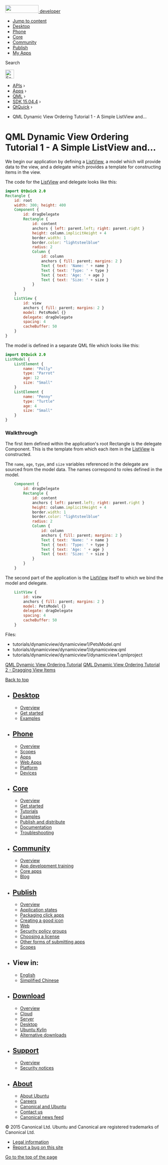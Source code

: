 <a href="https://developer.ubuntu.com/" class="logo-ubuntu"><img src="https://developer.ubuntu.com/assets/sites/ubuntu/latest/u/img/logos/logo-ubuntu-orange.svg" width="106" height="25" /> <span>developer</span></a>

-   [Jump to content](index.html#main-content)
-   [Desktop](https://developer.ubuntu.com/en/desktop/)
-   [Phone](https://developer.ubuntu.com/en/phone/)
-   [Core](https://developer.ubuntu.com/core)
-   [Community](https://developer.ubuntu.com/en/community/)
-   [Publish](https://developer.ubuntu.com/en/publish/)
-   [My Apps](https://myapps.developer.ubuntu.com/)

Search

<img src="https://developer.ubuntu.com/assets/sites/ubuntu/latest/u/img/search-white.svg" alt="Search" height="28" />

-   [APIs](../../../../index.html) ›
-   [Apps](../../../index.html) ›
-   [QML](../../index.html) ›
-   <a href="../index.html" class="sub-nav-item">SDK 15.04.4</a> ›
-   <a href="../QtQuick/index.html" class="sub-nav-item">QtQuick</a> ›

<!-- -->

-   QML Dynamic View Ordering Tutorial 1 - A Simple ListView and...

QML Dynamic View Ordering Tutorial 1 - A Simple ListView and...
===============================================================

<span class="subtitle"></span>
<span id="details"></span>
We begin our application by defining a [ListView](../QtQuick.ListView/index.html), a model which will provide data to the view, and a delegate which provides a template for constructing items in the view.

The code for the [ListView](../QtQuick.ListView/index.html) and delegate looks like this:

``` qml
import QtQuick 2.0
Rectangle {
    id: root
    width: 300; height: 400
    Component {
        id: dragDelegate
        Rectangle {
            id: content
            anchors { left: parent.left; right: parent.right }
            height: column.implicitHeight + 4
            border.width: 1
            border.color: "lightsteelblue"
            radius: 2
            Column {
                id: column
                anchors { fill: parent; margins: 2 }
                Text { text: 'Name: ' + name }
                Text { text: 'Type: ' + type }
                Text { text: 'Age: ' + age }
                Text { text: 'Size: ' + size }
            }
        }
    }
    ListView {
        id: view
        anchors { fill: parent; margins: 2 }
        model: PetsModel {}
        delegate: dragDelegate
        spacing: 4
        cacheBuffer: 50
    }
}
```

The model is defined in a separate QML file which looks like this:

``` qml
import QtQuick 2.0
ListModel {
    ListElement {
        name: "Polly"
        type: "Parrot"
        age: 12
        size: "Small"
    }
    ListElement {
        name: "Penny"
        type: "Turtle"
        age: 4
        size: "Small"
    }
}
```

<span id="walkthrough"></span>
### Walkthrough

The first item defined within the application's root Rectangle is the delegate Component. This is the template from which each item in the [ListView](../QtQuick.ListView/index.html) is constructed.

The `name`, `age`, `type`, and `size` variables referenced in the delegate are sourced from the model data. The names correspond to roles defined in the model.

``` qml
    Component {
        id: dragDelegate
        Rectangle {
            id: content
            anchors { left: parent.left; right: parent.right }
            height: column.implicitHeight + 4
            border.width: 1
            border.color: "lightsteelblue"
            radius: 2
            Column {
                id: column
                anchors { fill: parent; margins: 2 }
                Text { text: 'Name: ' + name }
                Text { text: 'Type: ' + type }
                Text { text: 'Age: ' + age }
                Text { text: 'Size: ' + size }
            }
        }
    }
```

The second part of the application is the [ListView](../QtQuick.ListView/index.html) itself to which we bind the model and delegate.

``` qml
    ListView {
        id: view
        anchors { fill: parent; margins: 2 }
        model: PetsModel {}
        delegate: dragDelegate
        spacing: 4
        cacheBuffer: 50
    }
```

Files:

-   tutorials/dynamicview/dynamicview1/PetsModel.qml
-   tutorials/dynamicview/dynamicview1/dynamicview.qml
-   tutorials/dynamicview/dynamicview1/dynamicview1.qmlproject

<a href="../QtQuick.qml-dynamicview-tutorial/index.html" class="prevPage">QML Dynamic View Ordering Tutorial</a> <a href="https://developer.ubuntu.com/api/apps/qml/sdk-15.04.4/QtQuick.tutorials-dynamicview-dynamicview2/" class="nextPage">QML Dynamic View Ordering Tutorial 2 - Dragging View Items</a>

[Back to top](index.html#)

-   [Desktop](https://developer.ubuntu.com/en/desktop/)
    ---------------------------------------------------

    -   [Overview](https://developer.ubuntu.com/en/desktop/)
    -   [Get started](http://snapcraft.io/?utm_source=developer.ubuntu.com&utm_medium=devportal&utm_term=snaps%20snapcraft%20desktop&utm_content=menu&utm_campaign=duc_snappers)
    -   [Examples](https://github.com/ubuntu/snappy-playpen)

-   [Phone](https://developer.ubuntu.com/en/phone/)
    -----------------------------------------------

    -   [Overview](https://developer.ubuntu.com/en/phone/)
    -   [Scopes](https://developer.ubuntu.com/en/phone/scopes/)
    -   [Apps](https://developer.ubuntu.com/en/phone/apps/)
    -   [Web Apps](https://developer.ubuntu.com/en/phone/web/)
    -   [Platform](https://developer.ubuntu.com/en/phone/platform/)
    -   [Devices](https://developer.ubuntu.com/en/phone/devices/)

-   [Core](https://developer.ubuntu.com/core)
    -----------------------------------------

    -   [Overview](https://developer.ubuntu.com/core)
    -   [Get started](https://developer.ubuntu.com/core/get-started)
    -   [Tutorials](https://developer.ubuntu.com/core/tutorials)
    -   [Examples](https://developer.ubuntu.com/core/examples)
    -   [Publish and distribute](https://developer.ubuntu.com/core/publish-and-distribute)
    -   [Documentation](https://developer.ubuntu.com/core/documentation)
    -   [Troubleshooting](https://developer.ubuntu.com/core/troubleshooting)

-   [Community](https://developer.ubuntu.com/en/community/)
    -------------------------------------------------------

    -   [Overview](https://developer.ubuntu.com/en/community/)
    -   [App development training](https://developer.ubuntu.com/en/community/training/)
    -   [Core apps](https://developer.ubuntu.com/en/community/core-apps/)
    -   [Blog](https://developer.ubuntu.com/en/community/blog/)

-   [Publish](https://developer.ubuntu.com/en/publish/)
    ---------------------------------------------------

    -   [Overview](https://developer.ubuntu.com/en/publish/)
    -   [Application states](https://developer.ubuntu.com/en/publish/application-states/)
    -   [Packaging click apps](https://developer.ubuntu.com/en/publish/packaging-click-apps/)
    -   [Creating a good icon](https://developer.ubuntu.com/en/publish/creating-a-good-icon/)
    -   [Web](https://developer.ubuntu.com/en/publish/web/)
    -   [Security policy groups](https://developer.ubuntu.com/en/publish/security-policy-groups/)
    -   [Choosing a license](https://developer.ubuntu.com/en/publish/choosing-a-license/)
    -   [Other forms of submitting apps](https://developer.ubuntu.com/en/publish/other-forms-of-submitting-apps/)
    -   [Scopes](https://developer.ubuntu.com/en/publish/scopes/)

-   View in:
    --------

    -   [English](index.html "Change to language: English")
    -   [Simplified Chinese](index.html "Change to language: Simplified Chinese")

-   [Download](http://ubuntu.com/download/)
    ---------------------------------------

    -   [Overview](http://ubuntu.com/download)
    -   [Cloud](http://ubuntu.com/download/cloud)
    -   [Server](http://ubuntu.com/download/server)
    -   [Desktop](http://ubuntu.com/download/desktop)
    -   [Ubuntu Kylin](http://ubuntu.com/download/ubuntu-kylin)
    -   [Alternative downloads](http://ubuntu.com/download/alternative-downloads)

-   [Support](http://ubuntu.com/support/)
    -------------------------------------

    -   [Overview](http://ubuntu.com/support)
    -   [Security notices](http://www.ubuntu.com/usn/)

-   [About](http://ubuntu.com/about/)
    ---------------------------------

    -   [About Ubuntu](http://ubuntu.com/about/about-ubuntu)
    -   [Careers](http://www.canonical.com/careers)
    -   [Canonical and Ubuntu](http://ubuntu.com/about/canonical-and-ubuntu)
    -   [Contact us](http://ubuntu.com/about/contact-us)
    -   [Canonical news feed](http://insights.ubuntu.com/feed/)

© 2015 Canonical Ltd. Ubuntu and Canonical are registered trademarks of Canonical Ltd.

-   [Legal information](http://www.ubuntu.com/legal)
-   [Report a bug on this site](https://bugs.launchpad.net/developer-ubuntu-com/)

<span class="accessibility-aid">[Go to the top of the page](index.html#)</span>
